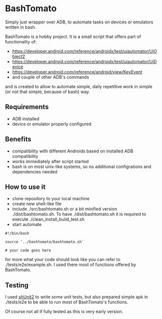 # BashTomato

Simply just wrapper over ADB, to automate tasks on devices or emulators written in bash.

BashTomato is a hobby project. It is a small script that offers part of functionality of:

- https://developer.android.com/reference/androidx/test/uiautomator/UiObject2
- https://developer.android.com/reference/androidx/test/uiautomator/UiDevice
- https://developer.android.com/reference/android/view/KeyEvent
- and couple of other ADB's commands

and is created to allow to automate simple, daily repetitive work in simple (or not that simple, because of bash) way.

## Requirements

- ADB installed
- device or emulator properly configured

## Benefits

- compatibility with different Androids based on installed ADB compatibility
- works immediately after script started
- bash is on most unix-like systems, so no additional configrations and dependencies needed

## How to use it

- clone repository to your local machine
- create new shell-like file
- include ./src/bashtomato.sh or a bit minified version ./dist/bashtomato.sh. To have ./dist/bashtomato.sh it is required to execute ./clean_install_build_test.sh
- start automate

```
#!/bin/bash

source '../bashtomato/bashtomato.sh'

# your code goes here
```

for more what your code should look like you can refer to ./tests/e2e/example.sh. I used there most of functions offered by BashTomato.

## Testing

I used [shUnit2](https://github.com/kward/shunit2#shunit2) to write some unit tests, but also prepared simple apk in ./tests/e2e to be able to run most of BashTomato's functions.

Of course not all if fully tested as this is very early version.
